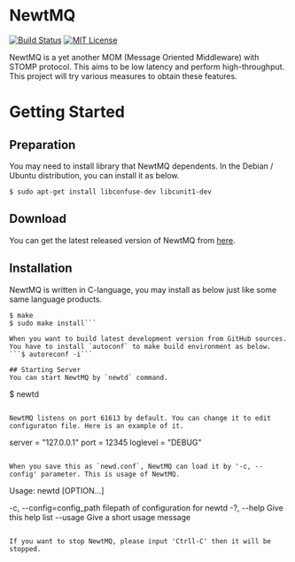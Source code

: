 # NewtMQ
[![Build Status](https://travis-ci.org/newtmq/newtmq-server.svg?branch=master)](https://travis-ci.org/newtmq/newtmq-server)
[![MIT License](http://img.shields.io/badge/license-MIT-blue.svg?style=flat)](LICENSE)

NewtMQ is a yet another MOM (Message Oriented Middleware) with STOMP protocol.
This aims to be low latency and perform high-throughput. This project will try various measures to obtain these features.

# Getting Started

## Preparation
You may need to install library that NewtMQ dependents.
In the Debian / Ubuntu distribution, you can install it as below.

```$ sudo apt-get install libconfuse-dev libcunit1-dev```

## Download
You can get the latest released version of NewtMQ from [here](https://github.com/newtmq/newtmq-server/releases).

## Installation
NewtMQ is written in C-language, you may install as below just like some same language products.
```$ ./configure
$ make
$ sudo make install```

When you want to build latest development version from GitHub sources. You have to install `autoconf` to make build environment as below.
```$ autoreconf -i```

## Starting Server
You can start NewtMQ by `newtd` command.

```
$ newtd
```

NewtMQ listens on port 61613 by default. You can change it to edit configuraton file. Here is an example of it.

```
server = "127.0.0.1"
port = 12345
loglevel = "DEBUG"
```

When you save this as `newd.conf`, NewtMQ can load it by '-c, --config' parameter. This is usage of NewtMQ.
```
Usage: newtd [OPTION...]

  -c, --config=config_path   filepath of configuration for newtd
  -?, --help                 Give this help list
      --usage                Give a short usage message
```

If you want to stop NewtMQ, please input 'Ctrll-C' then it will be stopped.
